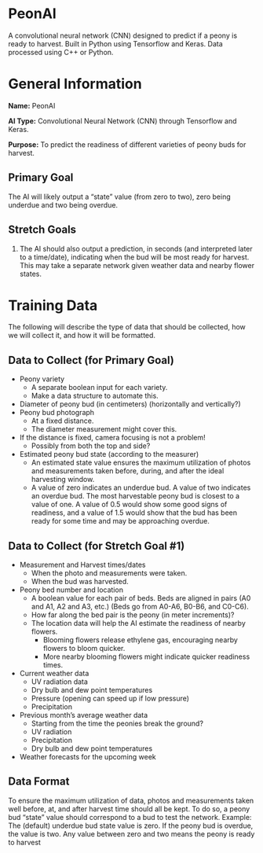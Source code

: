 # PeonAI
A convolutional neural network (CNN) designed to predict if a peony is ready to harvest. Built in Python using Tensorflow and Keras. Data processed using C++ or Python.

# General Information
**Name:** PeonAI

**AI Type:** Convolutional Neural Network (CNN) through Tensorflow and Keras.

**Purpose:** To predict the readiness of different varieties of peony buds for harvest.

## Primary Goal
The AI will likely output a “state” value (from zero to two), zero being underdue and two being overdue. 
## Stretch Goals
1. The AI should also output a prediction, in seconds (and interpreted later to a time/date), indicating when the bud will be most ready for harvest. This may take a separate network given weather data and nearby flower states.

# Training Data
The following will describe the type of data that should be collected, how we will collect it, and how it will be formatted. 

## Data to Collect (for Primary Goal)
* Peony variety
  * A separate boolean input for each variety.
  * Make a data structure to automate this.
* Diameter of peony bud (in centimeters) (horizontally and vertically?)
* Peony bud photograph
  * At a fixed distance.
  * The diameter measurement might cover this.
* If the distance is fixed, camera focusing is not a problem!
  * Possibly from both the top and side?
* Estimated peony bud state (according to the measurer)
  * An estimated state value ensures the maximum utilization of photos and measurements taken before, during, and after the ideal harvesting window.
  * A value of zero indicates an underdue bud. A value of two indicates an overdue bud. The most harvestable peony bud is closest to a value of one. A value of 0.5 would show some good signs of readiness, and a value of 1.5 would show that the bud has been ready for some time and may be approaching overdue.

## Data to Collect (for Stretch Goal #1)
* Measurement and Harvest times/dates
  * When the photo and measurements were taken.
  * When the bud was harvested.
* Peony bed number and location
  * A boolean value for each pair of beds. Beds are aligned in pairs (A0 and A1, A2 and A3, etc.) (Beds go from A0-A6, B0-B6, and C0-C6).
  * How far along the bed pair is the peony (in meter increments)?
  * The location data will help the AI estimate the readiness of nearby flowers. 
    * Blooming flowers release ethylene gas, encouraging nearby flowers to bloom quicker.
    * More nearby blooming flowers might indicate quicker readiness times.
* Current weather data
  * UV radiation data
  * Dry bulb and dew point temperatures
  * Pressure (opening can speed up if low pressure)
  * Precipitation
* Previous month’s average weather data
  * Starting from the time the peonies break the ground?
  * UV radiation
  * Precipitation
  * Dry bulb and dew point temperatures
* Weather forecasts for the upcoming week

## Data Format
To ensure the maximum utilization of data, photos and measurements taken well before, at, and after harvest time should all be kept. To do so, a peony bud “state” value should correspond to a bud to test the network. Example: The (default) underdue bud state value is zero. If the peony bud is overdue, the value is two. Any value between zero and two means the peony is ready to harvest


